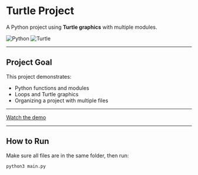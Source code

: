 # Turtle Project

A Python project using **Turtle graphics** with multiple modules.

![Python](https://img.shields.io/badge/Python-3776AB?logo=python&logoColor=white) ![Turtle](https://img.shields.io/badge/Turtle-FFCC00?logo=turtle&logoColor=green)

---

##  Project Goal
This project demonstrates:
- Python functions and modules
- Loops and Turtle graphics
- Organizing a project with multiple files

---

[Watch the demo](https://drive.google.com/file/d/1ZoSE0NnhFBtRnE2g2NT-PSToKnTgN5h9/view)

---

##  How to Run
Make sure all files are in the same folder, then run:

```bash
python3 main.py
